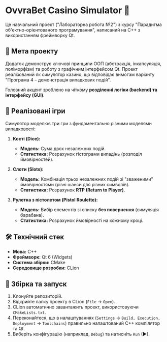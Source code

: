 # OvvraBet Casino Simulator 🎰

Це навчальний проект ("Лабораторна робота №2") з курсу "Парадигма об'єктно-орієнтованого програмування", написаний на C++ з використанням фреймворку Qt.

## 🎯 Мета проекту

Додаток демонструє ключові принципи ООП (абстракція, інкапсуляція, поліморфізм) та роботу з графічним інтерфейсом Qt. Проект реалізований як симулятор казино, що відповідає вимогам варіанту "Програма 4 – демонстрація випадкових подій".

Головний акцент зроблено на чіткому **розділенні логіки (backend) та інтерфейсу (GUI)**.

## 🎲 Реалізовані ігри

Симулятор моделює три гри з фундаментально різними моделями випадковості:

1.  **Кості (Dice):**
    * **Модель:** Сума двох незалежних подій.
    * **Статистика:** Розрахунок гістограми випадінь (розподіл ймовірностей).

2.  **Слоти (Slots):**
    * **Модель:** Комбінація трьох незалежних подій зі "зваженими" ймовірностями (різні шанси для різних символів).
    * **Статистика:** Розрахунок **RTP (Return to Player)**.

3.  **Рулетка з пістолетом (Pistol Roulette):**
    * **Модель:** Вибір елементів зі списку **без повернення** (симуляція барабана).
    * **Статистика:** Розрахунок ймовірності на кожному кроці.

## 🛠️ Технічний стек

* **Мова:** C++
* **Фреймворк:** Qt 6 (Widgets)
* **Система збірки:** CMake
* **Середовище розробки:** CLion

## 🚀 Збірка та запуск

1.  Клонуйте репозиторій.
2.  Відкрийте папку проекту в CLion (`File` -> `Open`).
3.  CLion автоматично завантажить проект, використовуючи `CMakeLists.txt`.
4.  Переконайтеся, що в налаштуваннях (`Settings` -> `Build, Execution, Deployment` -> `Toolchains`) правильно налаштований C++ компілятор та Qt.
5.  Виберіть конфігурацію (наприклад, `Debug`) та натисніть `Run` (▶).

